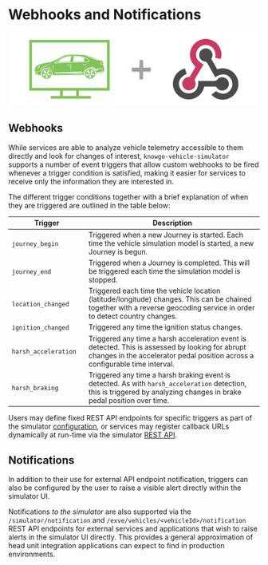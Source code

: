 # Webhooks and Notifications

![Webhooks Integration](images/webhooks.png)

## Webhooks

While services are able to analyze vehicle telemetry accessible to them
directly and look for changes of interest, `knowgo-vehicle-simulator`
supports a number of event triggers that allow custom webhooks to be
fired whenever a trigger condition is satisfied, making it easier for
services to receive only the information they are interested in.

The different trigger conditions together with a brief explanation of
when they are triggered are outlined in the table below:

| <div style="width:140px">Trigger</div> | Description      |
|----------------------|------------------------------------|
| `journey_begin`      | Triggered when a new Journey is started. Each time the vehicle simulation model is started, a new Journey is begun. |
| `journey_end`        | Triggered when a Journey is completed. This will be triggered each time the simulation model is stopped. |
| `location_changed`   | Triggered each time the vehicle location (latitude/longitude) changes. This can be chained together with a reverse geocoding service in order to detect country changes. |
| `ignition_changed`   | Triggered any time the ignition status changes. |
| `harsh_acceleration` | Triggered any time a harsh acceleration event is detected. This is assessed by looking for abrupt changes in the accelerator pedal position across a configurable time interval. |
| `harsh_braking`      | Triggered any time a harsh braking event is detected. As with `harsh_acceleration` detection, this is triggered by analyzing changes in brake pedal position over time. |

Users may define fixed REST API endpoints for specific triggers as part
of the simulator [configuration](getting-started.md#configuration), or
services may register callback URLs dynamically at run-time via the
simulator [REST API](rest-api.md).

## Notifications

In addition to their use for external API endpoint notification,
triggers can also be configured by the user to raise a visible alert
directly within the simulator UI.

Notifications *to the simulator* are also supported via the
`/simulator/notification` and `/exve/vehicles/<vehicleId>/notification`
REST API endpoints for external services and applications that wish to
raise alerts in the simulator UI directly. This provides a general
approximation of head unit integration applications can expect to find
in production environments.

